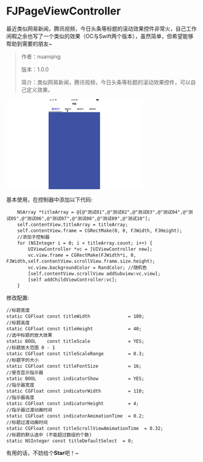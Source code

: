 # FJPageViewController
最近类似网易新闻，腾讯视频，今日头条等标题的滚动效果控件非常火，自己工作闲暇之余也写了一个类似的效果（OC与Swift两个版本），虽然简单，但希望能够帮助到需要的朋友~

>作者：nuanqing
>
>版本：1.0.0
>
>简介：类似网易新闻，腾讯视频，今日头条等标题的滚动效果控件，可以自己定义效果。
>


![效果图](https://github.com/nuanqing/FJPageViewController/blob/master/类似网易新闻标题/gif动画.gif)


基本使用，在控制器中添加以下代码:

```
    NSArray *titleArray = @[@"测试01",@"测试02",@"测试03",@"测试04",@"测试05",@"测试06",@"测试07",@"测试08",@"测试09",@"测试10"];
    self.contentView.titleArray = titleArray;
    self.contentView.frame = CGRectMake(0, 0, FJWidth, FJHeight);
    //添加子控制器
    for (NSInteger i = 0; i < titleArray.count; i++) {
        UIViewController *vc = [UIViewController new];
        vc.view.frame = CGRectMake(FJWidth*i, 0, FJWidth,self.contentView.scrollView.frame.size.height);
        vc.view.backgroundColor = RandColor; //随机色
        [self.contentView.scrollView addSubview:vc.view];
        [self addChildViewController:vc];
    }
```
修改配置:

```
//标题宽度
static CGFloat const titleWidth              = 100;
//标题高度
static CGFloat const titleHeight             = 40;
//选中标题的放大效果
static BOOL    const titleScale              = YES;
//标题放大范围 0 - 1
static CGFloat const titleScaleRange         = 0.3;
//标题字的大小
static CGFloat const titleFontSize           = 16;
//是否显示指示器
static BOOL    const indicatorShow           = YES;
//指示器宽度
static CGFloat const indicatorWidth          = 110;
//指示器高度
static CGFloat const indicatorHeight         = 4;
//指示器过渡动画时间
static CGFloat const indicatorAmimationTime  = 0.2;
//标题过渡动画时间
static CGFloat const titleScrollViewAmimationTime  = 0.32;
//标题的默认选中 (不能超过数组的个数)
static NSInteger const titleDefaultSelect  = 0;
```
有用的话，不妨给个**Star**吧！~
